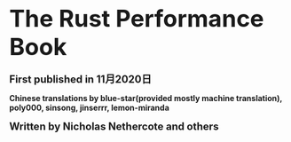 # <span style="font-size: 150%">The Rust Performance Book</span> 

**<span style="font-size: 130%">First published in 11月2020日</span>** 

**Chinese translations by blue-star(provided mostly machine translation), poly000, sinsong, jinserrr, lemon-miranda**

**<span style="font-size: 130%">Written by Nicholas Nethercote and others</span>**
